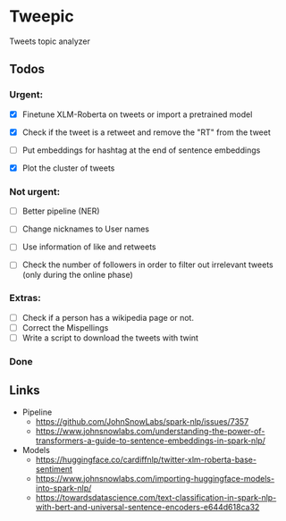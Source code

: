 # Tweepic
Tweets topic analyzer



## Todos


### Urgent:
- [x] Finetune XLM-Roberta on tweets or import a pretrained model
- [x] Check if the tweet is a retweet and remove the "RT" from the tweet
- [ ] Put embeddings for hashtag at the end of sentence embeddings
- [x] Plot the cluster of tweets


### Not urgent:
- [ ] Better pipeline (NER)
- [ ] Change nicknames to User names
- [ ] Use information of like and retweets
- [ ] Check the number of followers in order to filter out irrelevant tweets (only during the online phase)


### Extras:
- [ ] Check if a person has a wikipedia page or not.
- [ ] Correct the Mispellings
- [ ] Write a script to download the tweets with twint

### Done


## Links
- Pipeline
  - https://github.com/JohnSnowLabs/spark-nlp/issues/7357
  - https://www.johnsnowlabs.com/understanding-the-power-of-transformers-a-guide-to-sentence-embeddings-in-spark-nlp/
- Models
  - https://huggingface.co/cardiffnlp/twitter-xlm-roberta-base-sentiment 
  - https://www.johnsnowlabs.com/importing-huggingface-models-into-spark-nlp/
  - https://towardsdatascience.com/text-classification-in-spark-nlp-with-bert-and-universal-sentence-encoders-e644d618ca32